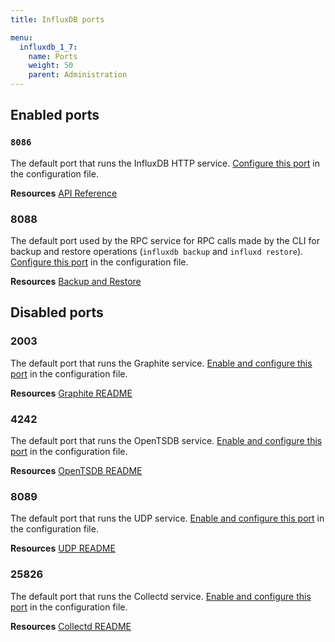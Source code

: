 ```yaml
---
title: InfluxDB ports

menu:
  influxdb_1_7:
    name: Ports
    weight: 50
    parent: Administration
---
```


## Enabled ports

### `8086`
The default port that runs the InfluxDB HTTP service.
[Configure this port](/influxdb/v1.7/administration/config#bind-address-8086)
in the configuration file.

**Resources** [API Reference](/influxdb/v1.7/tools/api/)

### 8088
The default port used by the RPC service for RPC calls made by the CLI for backup and restore operations (`influxdb backup` and `influxd restore`).
[Configure this port](/influxdb/v1.7/administration/config#bind-address-127-0-0-1-8088)
in the configuration file.

**Resources** [Backup and Restore](/influxdb/v1.7/administration/backup_and_restore/)

## Disabled ports

### 2003

The default port that runs the Graphite service.
[Enable and configure this port](/influxdb/v1.7/administration/config#bind-address-2003)
in the configuration file.

**Resources** [Graphite README](https://github.com/influxdata/influxdb/tree/1.7/services/graphite/README.md)

### 4242

The default port that runs the OpenTSDB service.
[Enable and configure this port](/influxdb/v1.7/administration/config#bind-address-4242)
in the configuration file.

**Resources** [OpenTSDB README](https://github.com/influxdata/influxdb/tree/1.7/services/opentsdb/README.md)

### 8089

The default port that runs the UDP service.
[Enable and configure this port](/influxdb/v1.7/administration/config#bind-address-8089)
in the configuration file.

**Resources** [UDP README](https://github.com/influxdata/influxdb/tree/1.7/services/udp/README.md)

### 25826

The default port that runs the Collectd service.
[Enable and configure this port](/influxdb/v1.7/administration/config#bind-address-25826)
in the configuration file.

**Resources** [Collectd README](https://github.com/influxdata/influxdb/tree/1.7/services/collectd/README.md)
